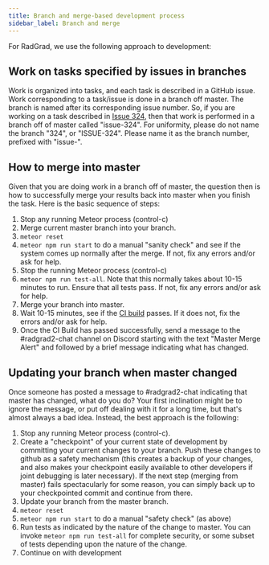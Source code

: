 ```yaml
---
title: Branch and merge-based development process
sidebar_label: Branch and merge
---
```


For RadGrad, we use the following approach to development:

## Work on tasks specified by issues in branches

Work is organized into tasks, and each task is described in a GitHub issue. Work corresponding to a task/issue is done in a branch off master. The branch is named after its corresponding issue number. So, if you are working on a task described in [Issue 324](https://github.com/radgrad/radgrad2/issues/324), then that work is performed in a branch off of master called "issue-324".  For uniformity, please do not name the branch "324", or "ISSUE-324".  Please name it as the branch number, prefixed with "issue-".

## How to merge into master

Given that you are doing work in a branch off of master, the question then is how to successfully merge your results back into master when you finish the task. Here is the basic sequence of steps:

  1. Stop any running Meteor process (control-c)
  2. Merge current master branch into your branch.
  3. `meteor reset`
  4. `meteor npm run start` to do a manual "sanity check" and see if the system comes up normally after the merge. If not, fix any errors and/or ask for help.
  5. Stop the running Meteor process (control-c)
  6. `meteor npm run test-all`. Note that this normally takes about 10-15 minutes to run.  Ensure that all tests pass. If not, fix any errors and/or ask for help.
  7. Merge your branch into master.
  8. Wait 10-15 minutes, see if the [CI build](https://github.com/radgrad/radgrad2/actions) passes. If it does not, fix the errors and/or ask for help.
  9. Once the CI Build has passed successfully, send a message to the #radgrad2-chat channel on Discord starting with the text "Master Merge Alert" and followed by a brief message indicating what has changed.

## Updating your branch when master changed

Once someone has posted a message to #radgrad2-chat indicating that master has changed, what do you do?  Your first inclination might be to ignore the message, or put off dealing with it for a long time, but that's almost always a bad idea. Instead, the best approach is the following:

  1. Stop any running Meteor process (control-c).
  2. Create a "checkpoint" of your current state of development by committing your current changes to your branch. Push these changes to github as a safety mechanism (this creates a backup of your changes, and also makes your checkpoint easily available to other developers if joint debugging is later necessary). If the next step (merging from master) fails spectacularly for some reason, you can simply back up to your checkpointed commit and continue from there.
  3. Update your branch from the master branch.
  4. `meteor reset`
  5. `meteor npm run start` to do a manual "safety check" (as above)
  6. Run tests as indicated by the nature of the change to master. You can invoke `meteor npm run test-all` for complete security, or some subset of tests depending upon the nature of the change.
  7. Continue on with development

